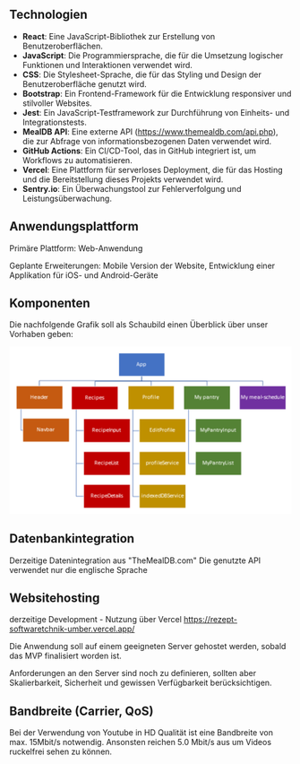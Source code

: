 ## **Technologien**
<!-- blank line -->
- **React**: Eine JavaScript-Bibliothek zur Erstellung von Benutzeroberflächen.
- **JavaScript**: Die Programmiersprache, die für die Umsetzung logischer Funktionen und Interaktionen verwendet wird.
- **CSS**: Die Stylesheet-Sprache, die für das Styling und Design der Benutzeroberfläche genutzt wird.
- **Bootstrap**: Ein Frontend-Framework für die Entwicklung responsiver und stilvoller Websites.
- **Jest**: Ein JavaScript-Testframework zur Durchführung von Einheits- und Integrationstests.
- **MealDB API**: Eine externe API (https://www.themealdb.com/api.php), die zur Abfrage von informationsbezogenen Daten verwendet wird.
- **GitHub Actions**: Ein CI/CD-Tool, das in GitHub integriert ist, um Workflows zu automatisieren.
- **Vercel**: Eine Plattform für serverloses Deployment, die für das Hosting und die Bereitstellung dieses Projekts verwendet wird.
- **Sentry.io**: Ein Überwachungstool zur Fehlerverfolgung und Leistungsüberwachung.

## **Anwendungsplattform**
<!-- blank line -->
Primäre Plattform: Web-Anwendung
<!-- blank line -->
Geplante Erweiterungen: Mobile Version der Website, Entwicklung einer Applikation für iOS- und Android-Geräte
<!-- blank line -->
## **Komponenten**
Die nachfolgende Grafik soll als Schaubild einen Überblick über unser Vorhaben geben:
<!-- blank line -->
![Bild10](./img/Bild10.png)
## **Datenbankintegration**
<!-- blank line -->
Derzeitige Datenintegration aus "TheMealDB.com" 
Die genutzte API verwendet nur die englische Sprache
<!-- blank line -->
## **Websitehosting**
<!-- blank line -->
derzeitige Development - Nutzung über Vercel
https://rezept-softwaretchnik-umber.vercel.app/
<!-- blank line -->
Die Anwendung soll auf einem geeigneten Server gehostet werden, sobald das MVP finalisiert worden ist.
<!-- blank line -->
Anforderungen an den Server sind noch zu definieren, sollten aber Skalierbarkeit, Sicherheit und gewissen Verfügbarkeit berücksichtigen.
<!-- blank line -->
## **Bandbreite (Carrier, QoS)**
<!-- blank line -->
Bei der Verwendung von Youtube in HD Qualität ist eine Bandbreite von max. 15Mbit/s notwendig.
Ansonsten reichen 5.0 Mbit/s aus um Videos ruckelfrei sehen zu können.
